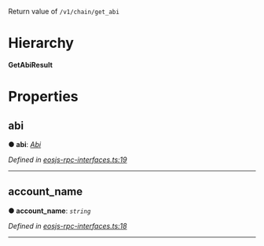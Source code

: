 

Return value of `/v1/chain/get_abi`

# Hierarchy

**GetAbiResult**

# Properties

<a id="abi"></a>

##  abi

**● abi**: *[Abi](_eosjs_rpc_interfaces_.abi.md)*

*Defined in [eosjs-rpc-interfaces.ts:19](https://github.com/EOSIO/eosjs/blob/a2c7836/src/eosjs-rpc-interfaces.ts#L19)*

___
<a id="account_name"></a>

##  account_name

**● account_name**: *`string`*

*Defined in [eosjs-rpc-interfaces.ts:18](https://github.com/EOSIO/eosjs/blob/a2c7836/src/eosjs-rpc-interfaces.ts#L18)*

___

